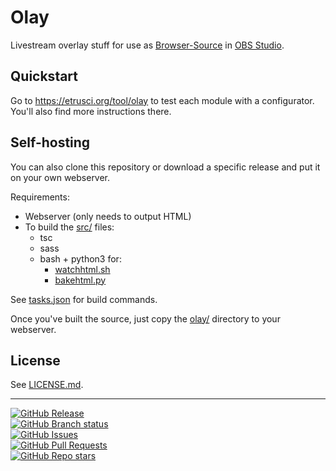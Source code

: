 # Olay

Livestream overlay stuff for use as [Browser-Source](https://obsproject.com/kb/browser-source) in [OBS Studio](https://obsproject.com/).




## Quickstart

Go to <https://etrusci.org/tool/olay> to test each module with a configurator. You'll also find more instructions there.




## Self-hosting

You can also clone this repository or download a specific release and put it on your own webserver.

Requirements:

- Webserver (only needs to output HTML)
- To build the [src/](./src/) files:
  - tsc
  - sass
  - bash + python3 for:
    - [watchhtml.sh](./watchhtml.sh)
    - [bakehtml.py](./bakehtml.py)

See [tasks.json](./.vscode/tasks.json) for build commands.

Once you've built the source, just copy the [olay/](./olay/) directory to your webserver.




## License

See [LICENSE.md](./LICENSE.md).


---


[![GitHub Release](https://img.shields.io/github/v/release/etrusci-org/olay?label=latest%20release)](https://github.com/etrusci-org/olay/releases)  
[![GitHub Branch status](https://img.shields.io/github/checks-status/etrusci-org/olay/main)](https://www.codefactor.io/repository/github/etrusci-org/olay)  
[![GitHub Issues](https://img.shields.io/github/issues/etrusci-org/olay)](https://github.com/etrusci-org/olay/issues)  
[![GitHub Pull Requests](https://img.shields.io/github/issues-pr/etrusci-org/olay)](https://github.com/etrusci-org/olay/pulls)  
[![GitHub Repo stars](https://img.shields.io/github/stars/etrusci-org/olay)](https://github.com/etrusci-org/olay/stargazers)
